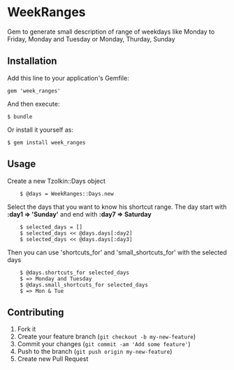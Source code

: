 # WeekRanges

Gem to generate small description of range of weekdays like Monday to Friday, Monday and Tuesday or Monday, Thurday, Sunday

## Installation

Add this line to your application's Gemfile:

    gem 'week_ranges'

And then execute:

    $ bundle

Or install it yourself as:

    $ gem install week_ranges

## Usage

Create a new Tzolkin::Days object

		$ @days = WeekRanges::Days.new
		
Select the days that you want to know his shortcut range. The day start with **:day1 => 'Sunday'** and end with **:day7 => Saturday**

		$ selected_days = []
		$ selected_days << @days.days[:day2]
		$ selected_days << @days.days[:day3]

Then you can use 'shortcuts_for' and 'small_shortcuts_for' with the selected days
		
		$ @days.shortcuts_for selected_days
		$ => Monday and Tuesday
		$ @days.small_shortcuts_for selected_days
		$ => Mon & Tue

## Contributing

1. Fork it
2. Create your feature branch (`git checkout -b my-new-feature`)
3. Commit your changes (`git commit -am 'Add some feature'`)
4. Push to the branch (`git push origin my-new-feature`)
5. Create new Pull Request
